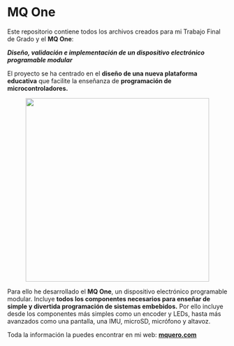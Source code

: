 # MQ One

Este repositorio contiene todos los archivos creados para mi Trabajo Final de Grado y el **MQ One**: 

***Diseño, validación e implementación de un dispositivo electrónico programable modular***

El proyecto se ha centrado en el **diseño de una nueva plataforma educativa** que facilite la enseñanza de **programación de microcontroladores.**

<div align="center">
  <a href="url"><img src="https://optimistic-kindness-c344eba2ae.media.strapiapp.com/MQ_One_Mountain_b9b981db44.jpg" height="420"></a>
</div>

Para ello he desarrollado el **MQ One**, un dispositivo electrónico programable modular. Incluye **todos los componentes necesarios para enseñar de simple y divertida programación de sistemas embebidos.** Por ello incluye desde los componentes más simples como un encoder y LEDs, hasta más avanzados como una pantalla, una IMU, microSD, micrófono y altavoz.

Toda la información la puedes encontrar en mi web: **[mquero.com](https://mquero.com/)**
